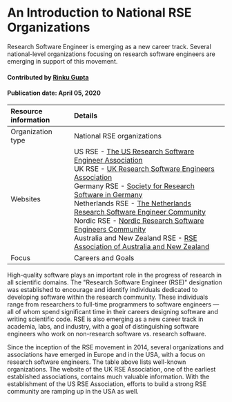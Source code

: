 # An Introduction to National RSE Organizations

<!--deck text start-->
Research Software Engineer is emerging as a new career track. Several national-level organizations focusing on research software engineers are emerging in support of this movement.
<!--deck text end-->

#### Contributed by [Rinku Gupta](http://github.com/rinkug)

#### Publication date: April 05, 2020

Resource information | Details 
:--- | :--- 
Organization type  | National RSE organizations
Websites  |   US RSE - [The US Research Software Engineer Association](http://us-rse.org)<br> UK RSE - [UK Research Software Engineers Association](http://rse.ac.uk)<br>Germany RSE - [Society for Research Software in Germany](http://de-rse.org)<br> Netherlands RSE - [The Netherlands Research Software Engineer Community](http://nl-rse.org)<br> Nordic RSE - [Nordic Research Software Engineers Community](http://nordic-rse.org)<br>Australia and New Zealand RSE - [RSE Association of Australia and New Zealand](https://rse-aunz.github.io/)
Focus | Careers and Goals


High-quality software plays an important role in the progress of research in all scientific domains. The "Research Software Engineer (RSE)" designation was established to encourage and identify individuals dedicated to developing software within the research community. These individuals range from researchers to full-time programmers to software engineers — all of whom spend significant time in their careers designing software and writing scientific code. RSE is also emerging as a new career track in academia, labs, and industry, with a goal of distinguishing software engineers who work on non-research software vs. research software.

Since the inception of the RSE movement in 2014, several organizations and associations have emerged in Europe and in the USA, with a focus on research software engineers. The table above lists well-known organizations. The website of the UK RSE Association, one of the earliest established associations, contains much valuable information. With the establishment of the US RSE Association, efforts to build a strong RSE community are ramping up in the USA as well.

<!---
Publish: yes
Categories: collaboration
Topics: Projects and organizations
Tags: organization
Level: 2
Prerequisites: defaults
Aggregate: none
--->
